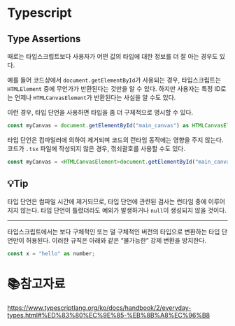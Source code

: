 # Typescript

## Type Assertions

때로는 타입스크립트보다 사용자가 어떤 값의 타입에 대한 정보를 더 잘 아는 경우도 있다.

예를 들어 코드상에서 `document.getElementById`가 사용되는 경우, 타입스크립트는  `HTMLElement` 중에 무언가가 반환된다는 것만을 알 수 있다. 하지만 사용자는 특정 ID로는 언제나 `HTMLCanvasElement`가 반환된다는 사실을 알 수도 있다.

이런 경우, 타입 단언을 사용하면 타입을 좀 더 구체적으로 명시할 수 있다.

```js
const myCanvas = document.getElementById("main_canvas") as HTMLCanvasElement;
```

타입 단언은 컴파일러에 의하여 제거되며 코드의 런타임 동작에는 영향을 주지 않는다. 코드가 `.tsx` 파일에 작성되지 않은 경우, 꺾쇠괄호를 사용할 수도 있다.

```js
const myCanvas = <HTMLCanvasElement>document.getElementById("main_canvas");
```

## :bulb:Tip

타입 단언은 컴파일 시간에 제거되므로, 타입 단언에 관련된 검사는 런타임 중에 이루어지지 않는다. 타입 단언이 틀렸더라도 예외가 발생하거나 `null`이 생성되지 않을 것이다.

____

타입스크립트에서는 보다 구체적인 또는 덜 구체적인 버전의 타입으로 변환하는 타입 단언만이 허용된다. 이러한 규칙은 아래와 같은 “불가능한” 강제 변환을 방지한다.

```js
const x = "hello" as number;
```

# :books:참고자료

https://www.typescriptlang.org/ko/docs/handbook/2/everyday-types.html#%ED%83%80%EC%9E%85-%EB%8B%A8%EC%96%B8

